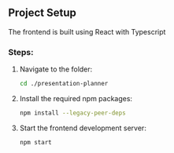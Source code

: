 ## Project Setup

The frontend is built using React with Typescript

### Steps:
1. Navigate to the folder:
   ```bash
   cd ./presentation-planner
   ```
2. Install the required npm packages:
   ```bash
   npm install --legacy-peer-deps
   ```
3. Start the frontend development server:
   ```bash
   npm start
   ```
